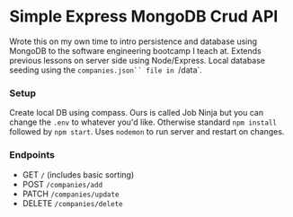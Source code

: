 # Simple Express MongoDB Crud API

Wrote this on my own time to intro persistence and database using MongoDB to the software engineering bootcamp I teach at. Extends previous lessons on server side using Node/Express. Local database seeding using the ` companies.json`` file in  `/data`.

### Setup

Create local DB using compass. Ours is called Job Ninja but you can change the `.env` to whatever you'd like. Otherwise standard `npm install` followed by `npm start`. Uses `nodemon` to run server and restart on changes.

### Endpoints

- GET `/` (includes basic sorting)
- POST `/companies/add`
- PATCH `/companies/update`
- DELETE `/companies/delete`
